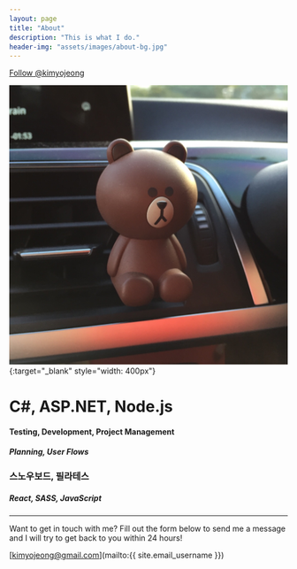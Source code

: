 ```yaml
---
layout: page
title: "About"
description: "This is what I do."
header-img: "assets/images/about-bg.jpg"
---
```


<!-- Place this tag where you want the button to render. -->
<a class="github-button" href="https://github.com/kimyojeong" data-size="large" aria-label="Follow @kimyojeong on GitHub">Follow @kimyojeong</a>
<!-- Place this tag in your head or just before your close body tag. -->
<script async defer src="https://buttons.github.io/buttons.js"></script>

![alt text](/assets/images/profile1.jpg "The Botfather."){:target="_blank" style="width: 400px"}

# C\#, ASP.NET, Node.js
#### Testing, Development, Project Management
##### Planning, User Flows
### 스노우보드, 필라테스
##### React, SASS, JavaScript

---

Want to get in touch with me? Fill out the form below to send me a message and I will try to get back to you within 24 hours!

[kimyojeong@gmail.com](mailto:{{ site.email_username }})